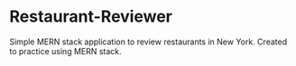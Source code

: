 # Restaurant-Reviewer
Simple MERN stack application to review restaurants in New York. Created to practice using MERN stack.
